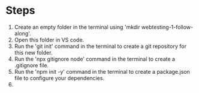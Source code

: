 # Steps

1) Create an empty folder in the terminal using 'mkdir webtesting-1-follow-along'.
2) Open this folder in VS code.
3) Run the 'git init' command in the terminal to create a git repository for this new folder.
4) Run the 'npx gitignore node' command in the terminal to create a .gitignore file.
5) Run the 'npm init -y' command in the terminal to create a package.json file to configure your dependencies.
6) 